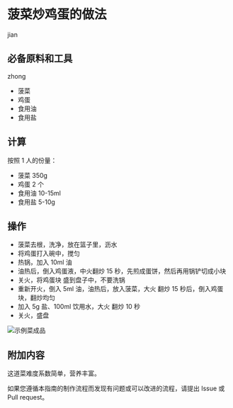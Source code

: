 # 菠菜炒鸡蛋的做法
jian
## 必备原料和工具
zhong
- 菠菜
- 鸡蛋
- 食用油
- 食用盐

## 计算

按照 1 人的份量：

- 菠菜 350g
- 鸡蛋 2 个
- 食用油 10-15ml
- 食用盐 5-10g

## 操作

- 菠菜去根，洗净，放在篮子里，沥水
- 将鸡蛋打入碗中，搅匀
- 热锅，加入 10ml 油
- 油热后，倒入鸡蛋液，中火翻炒 15 秒，先煎成蛋饼，然后再用锅铲切成小块
- 关火，将鸡蛋块 盛到盘子中，不要洗锅
- 重新开火，倒入 5ml 油，油热后，放入菠菜，大火 翻炒 15 秒后，倒入鸡蛋块，翻炒均匀
- 加入 5g 盐、100ml 饮用水，大火 翻炒 10 秒
- 关火，盛盘

![示例菜成品](./菠菜炒鸡蛋.jpg)

## 附加内容

这道菜难度系数简单，营养丰富。

如果您遵循本指南的制作流程而发现有问题或可以改进的流程，请提出 Issue 或 Pull request。
